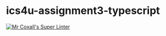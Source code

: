 # ics4u-assignment3-typescript

[![Mr Coxall's Super Linter](https://github.com/noah-mccaskill/ics4u-assignment3-typescript/workflows/Mr%20Coxall's%20Super%20Linter/badge.svg)](https://github.com/noah-mccaskill/ics4u-assignment3-typescript/actions/)
